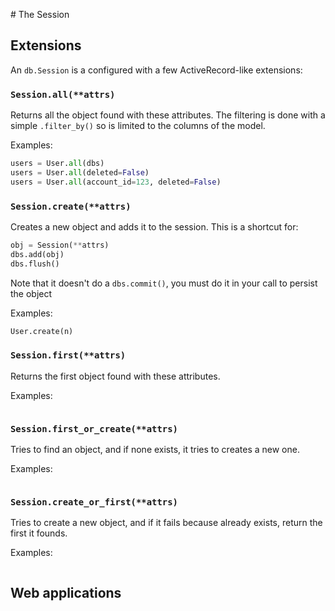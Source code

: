 # The Session


## Extensions

An `db.Session` is a configured with a few ActiveRecord-like extensions:


### `Session.all(**attrs)`

Returns all the object found with these attributes.
The filtering is done with a simple `.filter_by()` so is limited to the columns of the model.

Examples:

```python
users = User.all(dbs)
users = User.all(deleted=False)
users = User.all(account_id=123, deleted=False)
```

### `Session.create(**attrs)`

Creates a new object and adds it to the session. This is a shortcut for:

```python
obj = Session(**attrs)
dbs.add(obj)
dbs.flush()
```

Note that it doesn't do a `dbs.commit()`, you must do it in your call to persist the object

Examples:

```python
User.create(n)
```

### `Session.first(**attrs)`

Returns the first object found with these attributes.

Examples:

```python
```

### `Session.first_or_create(**attrs)`

Tries to find an object, and if none exists, it tries to creates a new one.

Examples:

```python
```

### `Session.create_or_first(**attrs)`

Tries to create a new object, and if it fails because already exists, return the first it founds.

Examples:

```python
```


## Web applications
